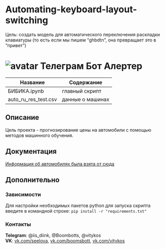 # Automating-keyboard-layout-switching
Цель: создать модель для автоматического переключения раскладки клавиатуры (то есть если мы пишем “ghbdtn”, она превращает это в “привет”)
#                ![avatar](https://sun1-13.userapi.com/s/v1/ig2/1r0-byxqFwdntyCx2i6Cxc7zn4yTw9oRDkcLqX789qs6OY9_IBqz2P08wtzp6K35BK9K_cJ-MtI9TyCBczcNCIWF.jpg?size=50x50&amp;quality=96&amp;crop=176,90,541,541&amp;ava=1)                                                    Телеграм Бот Алертер                             

Название            | Содержание
----------------    |----------------------
БИБИКА.ipynb             | главный скрипт
auto_ru_res_test.csv                | данные о машинах

##                                                                    Описание

Цель проекта - прогнозирование цены на автомобили с помощью методов машинного обучения.


##                                                                    Документация

  [Информация об автомобилях была взята от сюда](https://www.avito.ru)
  
  
##                                                                    Дополнительно
###                                                                   Зависимости

  Для настройки необходимых пакетов python для запуска скрипта введите в командной строке:
  `pip install -r "requirements.txt"`
  
  
  
  
  
  
###                                                                    Контакты


  **Telegram**: @iis_diink, @Boombotts, @vitykos \
  **VK**: [vk.com/seelova](https://vk.com/iss_diink), [vk.com/boomsbott](https://vk.com/boomsbott), [vk.com/vitykos](https://vk.com/vitykos) 
  
  
